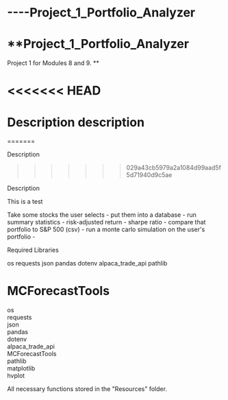 
# ----Project_1_Portfolio_Analyzer

# **Project_1_Portfolio_Analyzer

Project 1 for Modules 8 and 9.
**

<<<<<<< HEAD
=======

Description
description
=======

=======

Description

>>>>>>> 029a43cb5979a2a1084d99aad5f5d71940d9c5ae

Description

This is a test

Take some stocks the user selects - 
put them into a database - 
run summary statistics - 
risk-adjusted return - 
sharpe ratio - 
compare that portfolio to S&P 500 (csv) -
run a monte carlo simulation on the user's portfolio - 



Required Libraries



os
requests
json
pandas
dotenv
alpaca_trade_api
pathlib

MCForecastTools
=======
os  
requests  
json  
pandas  
dotenv  
alpaca_trade_api  
MCForecastTools  
pathlib  
matplotlib  
hvplot



All necessary functions stored in the "Resources" folder.

